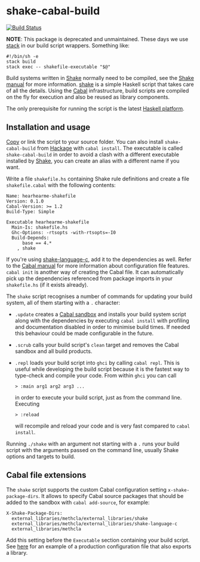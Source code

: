 # shake-cabal-build

[![Build Status](https://travis-ci.org/samplecount/shake-cabal-build.svg?branch=develop)](https://travis-ci.org/samplecount/shake-cabal-build)

**NOTE**: This package is deprecated and unmaintained. These days we use [stack](https://github.com/commercialhaskell/stack) in our build script wrappers. Something like:

    #!/bin/sh -e
    stack build
    stack exec -- shakefile-executable "$@"

Build systems written in [Shake][] normally need to be compiled, see the [Shake manual][shake-manual] for more information. [shake](https://github.com/samplecount/shake-cabal-build/blob/master/shake) is a simple Haskell script that takes care of all the details. Using the [Cabal][] infrastructure, build scripts are compiled on the fly for execution and also be reused as library components.

The only prerequisite for running the script is the latest [Haskell platform](http://www.haskell.org/platform/).

## Installation and usage

[Copy](https://raw.githubusercontent.com/samplecount/shake-cabal-build/master/shake) or link the script to your source folder. You can also install `shake-cabal-build` from [Hackage](http://hackage.haskell.org/package/shake-cabal-build) with `cabal install`. The executable is called `shake-cabal-build` in order to avoid a clash with a different executable installed by [Shake][], you can create an alias with a different name if you want.

Write a file `shakefile.hs` containing Shake rule definitions and create a file `shakefile.cabal` with the following contents:

    Name: hearhearme-shakefile
    Version: 0.1.0
    Cabal-Version: >= 1.2
    Build-Type: Simple

    Executable hearhearme-shakefile
      Main-Is: shakefile.hs
      Ghc-Options: -rtsopts -with-rtsopts=-I0
      Build-Depends:
          base == 4.*
        , shake

If you're using [shake-language-c](https://github.com/samplecount/shake-language-c), add it to the dependencies as well. Refer to the [Cabal manual][cabal] for more information about configuration file features. `cabal init` is another way of creating the Cabal file. It can automatically pick up the dependencies referenced from package imports in your `shakefile.hs` (if it exists already).

The `shake` script recognises a number of commands for updating your build system, all of them starting with a `.` character:

  * `.update` creates a [Cabal sandbox](http://www.haskell.org/cabal/users-guide/installing-packages.html#developing-with-sandboxes
) and installs your build system script along with the dependencies by executing `cabal install` with profiling and documentation disabled in order to minimise build times. If needed this behaviour could be made configurable in the future.

  * `.scrub` calls your build script's `clean` target and removes the Cabal sandbox and all build products.

  * `.repl` loads your build script into `ghci` by calling `cabal repl`. This is useful while developing the build script because it is the fastest way to type-check and compile your code. From within `ghci` you can call

        > :main arg1 arg2 arg3 ...

    in order to execute your build script, just as from the command line. Executing

        > :reload

    will recompile and reload your code and is very fast compared to `cabal install`.

Running `./shake` with an argument not starting with a `.` runs your build script with the arguments passed on the command line, usually Shake options and targets to build.

## Cabal file extensions

The `shake` script supports the custom Cabal configuration setting `x-shake-package-dirs`. It allows to specify Cabal source packages that should be added to the sandbox with `cabal add-source`, for example:

    X-Shake-Package-Dirs:
      external_libraries/methcla/external_libraries/shake
      external_libraries/methcla/external_libraries/shake-language-c
      external_libraries/methcla

Add this setting before the `Executable` section containing your build script. See [here](https://github.com/samplecount/methcla/blob/develop/shakefile.cabal) for an example of a production configuration file that also exports a library.

[cabal]: http://www.haskell.org/cabal/users-guide/
[shake]: https://github.com/ndmitchell/shake
[shake-manual]: https://github.com/ndmitchell/shake/blob/master/docs/Manual.md
